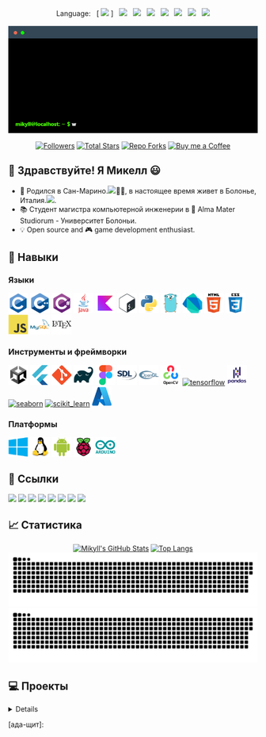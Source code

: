 <div align="center">
  Language:
  &nbsp;
  [ <a title="English" href="./README.md"><kbd><img width="20px" src="https://flagicons.lipis.dev/flags/4x3/gb.svg"></kbd></a> ]
  &nbsp;
  <a title="Italian" href="./README.it.md"><kbd><img width="20px" src="https://flagicons.lipis.dev/flags/4x3/it.svg"></kbd></a> 
  &nbsp;
  <a title="French" href="./README.fr.md"><kbd><img width="20px" src="https://flagicons.lipis.dev/flags/4x3/fr.svg"></kbd></a> 
  &nbsp;
  <a title="Spanish" href="./README.es.md"><kbd><img width="20px" src="https://flagicons.lipis.dev/flags/4x3/es.svg"></kbd></a> 
  &nbsp;
  <a title="German" href="./README.de.md"><kbd><img width="20px" src="https://flagicons.lipis.dev/flags/4x3/de.svg"></kbd></a> 
  &nbsp;
  <a title="Japanese" href="./README.ja.md"><kbd><img width="20px" src="https://flagicons.lipis.dev/flags/4x3/jp.svg"></kbd></a> 
  &nbsp;
  <a title="Chinese" href="./README.zh-CN.md"><kbd><img width="20px" src="https://flagicons.lipis.dev/flags/4x3/cn.svg"></kbd></a> 
  &nbsp;
  <a title="Russian" href="./README.ru.md"><kbd><img width="20px" src="https://flagicons.lipis.dev/flags/4x3/ru.svg"></kbd></a> 
  <br/>
  <br/>
  
  <img src="https://github.com/mikyll/mikyll/blob/main/gfx/terminal-mikyll.gif">
  
  [![Followers][followers-shield]][followers-url]
  [![Total Stars][totstars-shield]][totstars-url]
  [![Repo Forks][forks-shield]][forks-url]
  [![Buy me a Coffee][coffee-shield]][coffee-url]
</div>

## 👋 Здравствуйте! Я Микелл 😃

-   📍 Родился в Сан-Марино.<kbd><img width="20px" src="https://flagicons.lipis.dev/flags/4x3/sm.svg"></kbd>🤍💙, в настоящее время живет в Болонье, Италия.<kbd><img width="20px" src="https://flagicons.lipis.dev/flags/4x3/it.svg"></kbd>.
-   📚 Студент магистра компьютерной инженерии в 🏫 Alma Mater Studiorum - Университет Болоньи.
-   💡 Open source and 🎮 game development enthusiast. 

## 🧰 Навыки

### Языки

<p align="left"> 
  <a title="C" href="https://www.cprogramming.com/" target="_blank" rel="noreferrer"><img src="https://raw.githubusercontent.com/devicons/devicon/master/icons/c/c-original.svg" alt="c" width="40" height="40"/></a> 
  <a title="C++" href="https://isocpp.org/" target="_blank" rel="noreferrer"><img src="https://raw.githubusercontent.com/devicons/devicon/master/icons/cplusplus/cplusplus-original.svg" alt="c++" width="40" height="40"/></a> 
  <a title="C#" href="https://learn.microsoft.com/en-us/dotnet/csharp" target="_blank" rel="noreferrer"><img src="https://raw.githubusercontent.com/devicons/devicon/master/icons/csharp/csharp-original.svg" alt="c#" width="40" height="40"/></a> 
  <a title="Java" href="https://www.java.com" target="_blank" rel="noreferrer"><img src="https://raw.githubusercontent.com/devicons/devicon/master/icons/java/java-original-wordmark.svg" alt="java" width="40" height="40"/></a> 
  <a title="Kotlin" href="https://kotlinlang.org/" target="_blank" rel="noreferrer"><img src="https://raw.githubusercontent.com/devicons/devicon/master/icons/kotlin/kotlin-original.svg" alt="kotlin" width="40" height="40"/></a> 
  <a title="Bash" href="https://www.gnu.org/software/bash/" target="_blank" rel="noreferrer"><img src="https://raw.githubusercontent.com/devicons/devicon/master/icons/bash/bash-original.svg" alt="bash" width="40" height="40"/></a> 
  <a title="Python" href="https://www.python.org" target="_blank" rel="noreferrer"><img src="https://raw.githubusercontent.com/devicons/devicon/master/icons/python/python-original.svg" alt="python" width="40" /></a> 
  <a title="Go" href="https://go.dev/" target="_blank" rel="noreferrer"><img src="https://raw.githubusercontent.com/devicons/devicon/master/icons/go/go-original.svg" alt="go" width="40" /></a> 
  <a title="Dart" href="https://dart.dev/" target="_blank" rel="noreferrer"><img src="https://raw.githubusercontent.com/devicons/devicon/master/icons/dart/dart-original.svg" alt="dart" width="40" /></a> 
  <a title="HTML" href="https://www.w3.org/html/" target="_blank" rel="noreferrer"><img src="https://raw.githubusercontent.com/devicons/devicon/master/icons/html5/html5-original-wordmark.svg" alt="html5" width="40" height="40"/></a> 
  <a title="CSS" href="https://www.w3.org/Style/CSS/" target="_blank" rel="noreferrer"><img src="https://raw.githubusercontent.com/devicons/devicon/master/icons/css3/css3-original-wordmark.svg" alt="css3" width="40" height="40"/></a> 
  <a title="JavaScript" href="https://developer.mozilla.org/en-US/docs/Web/JavaScript" target="_blank" rel="noreferrer"><img src="https://raw.githubusercontent.com/devicons/devicon/master/icons/javascript/javascript-original.svg" alt="javascript" width="40" height="40"/></a> 
  <a title="MySQL" href="https://www.mysql.com/" target="_blank" rel="noreferrer"><img src="https://raw.githubusercontent.com/devicons/devicon/master/icons/mysql/mysql-original-wordmark.svg" alt="mysql" width="40" height="40"/></a> 
  <a title="LaTeX" href="https://www.latex-project.org/" target="_blank" rel="noreferrer"><img src="https://raw.githubusercontent.com/devicons/devicon/master/icons/latex/latex-original.svg" alt="latex" width="40" height="40"/></a> 
  
</p>

### Инструменты и фреймворки

<p align="left"> 
  <a title="Unity" href="https://unity.com/" target="_blank" rel="noreferrer"><img src="https://raw.githubusercontent.com/devicons/devicon/master/icons/unity/unity-original.svg" alt="unity" width="40" height="40"/></a> 
  <a title="Flutter" href="https://flutter.dev/" target="_blank" rel="noreferrer"><img src="https://raw.githubusercontent.com/devicons/devicon/master/icons/flutter/flutter-original.svg" alt="flutter" width="40" height="40"/></a> 
  <a title="Git" href="https://git-scm.com/" target="_blank" rel="noreferrer"><img src="https://raw.githubusercontent.com/devicons/devicon/master/icons/git/git-original.svg" alt="git" width="40" height="40"/></a> 
  <a title="Gradle" href="https://gradle.org/" target="_blank" rel="noreferrer"><img src="https://raw.githubusercontent.com/devicons/devicon/master/icons/gradle/gradle-plain.svg" alt="gradle" width="40" height="40"/></a> 
  <a title="Figma" href="https://www.figma.com/" target="_blank" rel="noreferrer"><img src="https://raw.githubusercontent.com/devicons/devicon/master/icons/figma/figma-original.svg" alt="figma" width="40" height="40"/></a> 
  <a title="SDL" href="https://www.libsdl.org/" target="_blank" rel="noreferrer"><img src="https://raw.githubusercontent.com/devicons/devicon/master/icons/sdl/sdl-original.svg" alt="sdl" width="40" height="40"/></a> 
  <a title="OpenGL" href="https://www.opengl.org/" target="_blank" rel="noreferrer"><img src="https://raw.githubusercontent.com/devicons/devicon/master/icons/opengl/opengl-original.svg" alt="opengl" width="40" height="40"/></a> 
  <a title="OpenCV" href="https://opencv.org/" target="_blank" rel="noreferrer"><img src="https://raw.githubusercontent.com/devicons/devicon/master/icons/opencv/opencv-original-wordmark.svg" alt="opencv" width="40" height="40"/></a> 
  <a title="Tensorflow" href="https://www.tensorflow.org" target="_blank" rel="noreferrer"><img src="https://www.vectorlogo.zone/logos/tensorflow/tensorflow-icon.svg" alt="tensorflow" width="40" height="40"/></a> 
  <a title="Pandas" href="https://pandas.pydata.org/" target="_blank" rel="noreferrer"><img src="https://raw.githubusercontent.com/devicons/devicon/master/icons/pandas/pandas-original-wordmark.svg" alt="pandas" width="40" height="40"/></a> 
  <a title="Seaborn" href="https://seaborn.pydata.org/" target="_blank" rel="noreferrer"><img src="https://seaborn.pydata.org/_images/logo-mark-lightbg.svg" alt="seaborn" width="40" height="40"/></a> 
  <a title="Scikit-Learn" href="https://scikit-learn.org/" target="_blank" rel="noreferrer"><img src="https://upload.wikimedia.org/wikipedia/commons/0/05/Scikit_learn_logo_small.svg" alt="scikit_learn" width="40" height="40"/></a> 
  <a title="Microsoft Azure" href="https://portal.azure.com/" target="_blank" rel="noreferrer"><img src="https://raw.githubusercontent.com/devicons/devicon/master/icons/azure/azure-original.svg" alt="azure" width="40" height="40"/></a> 
  
</p>

### Платформы

<p align="left">
  <a title="Microsoft Windows" href="https://www.microsoft.com/windows" target="_blank" rel="noreferrer"><img src="https://raw.githubusercontent.com/devicons/devicon/master/icons/windows8/windows8-original.svg" alt="windows" width="40" height="40"/></a> 
  <a title="Linux" href="https://www.linux.org/" target="_blank" rel="noreferrer"><img src="https://raw.githubusercontent.com/devicons/devicon/master/icons/linux/linux-original.svg" alt="linux" width="40" height="40"/></a> 
  <a title="Android" href="https://developer.android.com" target="_blank" rel="noreferrer"><img src="https://raw.githubusercontent.com/devicons/devicon/master/icons/android/android-plain.svg" alt="android" width="40" height="40"/></a> 
  <a title="Raspberry Pi" href="https://www.raspberrypi.com/" target="_blank" rel="noreferrer"><img src="https://raw.githubusercontent.com/devicons/devicon/master/icons/raspberrypi/raspberrypi-original.svg" alt="raspberrypi" width="40" height="40"/></a> 
  <a title="Arduino" href="https://www.arduino.cc/" target="_blank" rel="noreferrer"><img src="https://raw.githubusercontent.com/devicons/devicon/master/icons/arduino/arduino-original-wordmark.svg" alt="arduino" width="40" height="40"/></a> 
  
</p>

## 🔗 Ссылки

<p align="left">
  <a title="Website" href=""><img width="40" src="https://img.icons8.com/color/96/000000/domain.svg"></a> 
  <a title="Gmail" href="mailto:righi.michele98@gmail.com"><img width="40" src="https://img.icons8.com/color/96/000000/gmail.svg"></a> 
  <a title="Instagram" href="https://www.instagram.com/mikyll98/"><img width="40" src="https://img.icons8.com/color/96/000000/instagram-new.svg"></a> 
  <a title="Facebook" href="https://www.facebook.com/miky.righi/"><img width="40" src="https://img.icons8.com/color/96/000000/facebook-new.svg"></a> 
  <a title="GitHub" href="https://github.com/mikyll"><img width="40" src="https://img.icons8.com/color/96/000000/github.svg"></a> 
  <a title="LinkedIn" href="https://www.linkedin.com/in/michele-righi/"><img width="40" src="https://img.icons8.com/color/96/000000/linkedin.svg"></a> 
  <a title="StackOverflow" href="https://stackoverflow.com/users/19544859/mikyll98"><img width="40" src="https://img.icons8.com/color/96/000000/stackoverflow.svg"></a>
  <a title="LeetCode" href="https://leetcode.com/Mikyll/"><img width="35" src="https://github.com/mikyll/mikyll/blob/main/gfx/leetcode.svg"></a>  
</p>

## 📈 Статистика

<p align="center">
  <!--<a href="https://github.com/mikyll/mikyll"><img alt="Streak Stats" src="https://github-readme-streak-stats.herokuapp.com/?user=mikyll&theme=light"/></a>-->
  <a href="https://github.com/mikyll/mikyll"><img alt="Mikyll's GitHub Stats" src="https://github-readme-stats.vercel.app/api?username=mikyll&show_icons=true"></a>
  <a href="https://github.com/mikyll/mikyll"><img alt="Top Langs" src="https://github-readme-stats.vercel.app/api/top-langs/?username=mikyll&layout=compact&langs_count=8"></a>
  <img alt="Snake animation" src="https://github.com/mikyll/mikyll/blob/output/github-contribution-grid-snake.svg#gh-light-mode-only"/>
  <img alt="Snake animation" src="https://github.com/mikyll/mikyll/blob/output/github-contribution-grid-snake-dark.svg#gh-dark-mode-only"/>
</p>

## 💻 Проекты

<details>

### [Поке-Пи-Декс](https://github.com/TryKatChup/Poke-Pi-Dex)

<a href="https://github.com/TryKatChup">ТриКатЧуп</a>и я воссоздал клон Pokédex, который распознает изображения покемонов первого поколения с помощью сверточной нейронной сети. Он построен на Raspberry Pi4 с ЖК-дисплеем, PiCamera, динамиком и некоторыми другими компонентами. Корпус изготовлен из переработанного картона. 🌱<br/>

<p align="center">
  <a href="https://github.com/TryKatChup/Poke-Pi-Dex"><img alt="Poké-Pi-Dex" src="https://github.com/mikyll/mikyll/blob/main/gfx/Poké-Pi-Dex.png" width=50%/></a>
  <!-- <a href="https://github.com/TryKatChup/Poke-Pi-Dex"><img alt="Poké-Pi-Dex Stats" src="https://github-readme-stats.vercel.app/api/pin/?username=TryKatChup&repo=Poke-Pi-Dex"/></a> -->
  <br/>
  Watch the <a href="https://www.youtube.com/watch?v=IkbLYq1PmRs">demo</a> on YouTube!
</p>

### [Джоннино9000](https://github.com/Gionnino9000/Gionnino9000)

<a href="https://github.com/Gionnino9000/Gionnino9000"><img alt="Gionnino9000 Stats" src="https://github-readme-stats.vercel.app/api/pin/?username=Gionnino9000&repo=Gionnino9000"></a>

### [середина](https://github.com/GIP22-Pack-a-Punch/Moddy)

<a href="https://github.com/GIP22-Pack-a-Punch/Moddy"><img alt="Moddy Stats" src="https://github-readme-stats.vercel.app/api/pin/?username=GIP22-Pack-a-Punch&repo=Moddy"></a>

### [ОтходыСервис](https://github.com/iss2022-BCR/WasteService)

<a href="https://github.com/iss2022-BCR/WasteService"><img alt="WasteService Stats" src="https://github-readme-stats.vercel.app/api/pin/?username=iss2022-BCR&repo=WasteService"></a>

</details>

<!-- SHIELDS ############################################################################################### -->

<!-- OS -->

[linux-shield]: https://img.shields.io/badge/Linux-FCC624?style=flat-square&logo=linux&logoColor=black

[linux-url]: https://www.linux.org/

[debian-shield]: https://img.shields.io/badge/Debian-A81D33?style=flat-square&logo=debian&logoColor=white

[debian-url]: https://www.debian.org/

[android-shield]: https://img.shields.io/badge/Android-3DDC84?style=flat-square&logo=android&logoColor=white

[android-url]: https://www.android.com/

[windows-shield]: https://img.shields.io/badge/Windows-0078D6?style=flat-square&logo=windows&logoColor=white

[windows-url]: https://www.youtube.com/watch?v=zjedLeVGcfE&t=11s

<!-- programming languages -->

[java-shield]: https://img.shields.io/badge/Java-ED8B00?style=flat-square&logo=java&logoColor=white

[java-url]: https://www.java.com

[c-shield]: https://img.shields.io/badge/C-00599C?style=flat-square&logo=c&logoColor=white

[c-url]: http://www.open-std.org/jtc1/sc22/wg14/

[bash-shield]: https://img.shields.io/badge/Bash_Script-353535?style=flat-square&logo=gnu-bash&logoColor=white

[bash-url]: https://www.gnu.org/software/bash/

[javascript-shield]: https://img.shields.io/badge/JavaScript-FFDD00?style=flat-square&logo=javascript&logoColor=black

[javascript-url]: https://www.javascript.com/

[python-shield]: https://img.shields.io/badge/Python-3670A0?style=flat-square&logo=python&logoColor=ffdd54

[python-url]: https://www.python.org/

[go-shield]: https://img.shields.io/badge/Go-00ADD8.svg?style=flat-square&logo=go&logoColor=white

[go-url]: https://go.dev/

[c#-shield]: https://img.shields.io/badge/C%23-%23239120.svg?style=flat-square&logo=c-sharp&logoColor=white

[c#-url]: https://docs.microsoft.com/en-us/dotnet/csharp/

[ада-щит]&#x3A;

[ada-url]: <!-- markdown languages -->

[html-shield]: https://img.shields.io/badge/HTML5-E34F26?style=flat-square&logo=html5&logoColor=white

[html-url]: https://www.html.it/

[latex-shield]: https://img.shields.io/badge/LaTeX-47A141?style=flat-square&logo=LaTeX&logoColor=white

[latex-url]: https://www.latex-project.org/

[css-shield]: https://img.shields.io/badge/CSS3-1572B6?style=flat-square&logo=css3&logoColor=white

[css-url]: https://www.w3schools.com/css/

[md-shield]: https://img.shields.io/badge/Markdown-575757.svg?style=flat-square&logo=markdown&logoColor=white

[md-url]: https://www.markdownguide.org/

<!-- Engine & IDE -->

[unity-shield]: https://img.shields.io/badge/Unity-000000?style=flat-square&logo=unity&logoColor=white

[unity-url]: https://unity.com/

[eclipse-shield]: https://img.shields.io/badge/-Eclipse-333333?style=flat-square&logo=eclipse-ide&logoColor=white

[eclipse-url]: https://www.eclipse.org/

[vs-shield]: https://img.shields.io/badge/Visual_Studio-5C2D91?style=flat-square&logo=visual%20studio&logoColor=white

[vs-url]: https://visualstudio.microsoft.com/

[sublime-shield]: https://img.shields.io/badge/Sublime_Text-%23575757.svg?&style=flat-square&logo=sublime-text&logoColor=important

[sublime-url]: https://www.sublimetext.com/

<!-- Frameworks & Libraries -->

[flutter-shield]: https://img.shields.io/badge/Flutter-%2302569B.svg?style=flat-square&logo=Flutter&logoColor=white

[flutter-url]: https://flutter.dev/

<!-- Social Networks -->

[linkedin-shield]: https://img.shields.io/badge/LinkedIn-0077B5?style=flat-square&logo=linkedin&logoColor=white

[linkedin-url]: https://www.linkedin.com/in/michele-righi/?locale=en_US

<!-- Others -->

[raspberry-shield]: https://img.shields.io/badge/-RaspberryPi-C51A4A?style=flat-square&logo=Raspberry-Pi

[raspberry-url]: https://www.raspberrypi.org/

<!-- https://paypal.me/mikyll98 -->

<!-- more badges: https://badgen.net/ and https://github.com/Ileriayo/markdown-badges#office -->

<!-- Social -->

[followers-shield]: https://img.shields.io/github/followers/mikyll

[followers-url]: https://github.com/mikyll

[totstars-shield]: https://img.shields.io/github/stars/mikyll?affiliations=OWNER%2CCOLLABORATOR

[totstars-url]: https://github.com/mikyll

[forks-shield]: https://img.shields.io/github/forks/mikyll/mikyll

[forks-url]: https://github.com/mikyll/mikyll

[coffee-shield]: https://img.shields.io/badge/Buy_Me_A_Coffee-5C5C5C?style=flat&logo=buy-me-a-coffee&logoColor=yellow

[coffee-url]: https://www.buymeacoffee.com/mikyll

<!-- SHIELDS ############################################################################################### -->

<!--
Resources:
Terminal banner gif generator: https://www.terminalgif.com/
github header generators: 
- https://leviarista.github.io/github-profile-header-generator/
- https://pjc0247.github.io/gif-for-readme/
- https://codesandbox.io/s/github/h1n054ur/js-typing-gif
Flags: https://flagicons.lipis.dev/
Icons: https://github.com/devicons/devicon
-->
